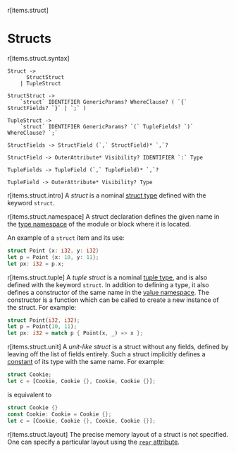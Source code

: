 r[items.struct]
# Structs

r[items.struct.syntax]
```grammar,items
Struct ->
      StructStruct
    | TupleStruct

StructStruct ->
    `struct` IDENTIFIER GenericParams? WhereClause? ( `{` StructFields? `}` | `;` )

TupleStruct ->
    `struct` IDENTIFIER GenericParams? `(` TupleFields? `)` WhereClause? `;`

StructFields -> StructField (`,` StructField)* `,`?

StructField -> OuterAttribute* Visibility? IDENTIFIER `:` Type

TupleFields -> TupleField (`,` TupleField)* `,`?

TupleField -> OuterAttribute* Visibility? Type
```

r[items.struct.intro]
A _struct_ is a nominal [struct type] defined with the keyword `struct`.

r[items.struct.namespace]
A struct declaration defines the given name in the [type namespace] of the module or block where it is located.

An example of a `struct` item and its use:

```rust
struct Point {x: i32, y: i32}
let p = Point {x: 10, y: 11};
let px: i32 = p.x;
```

r[items.struct.tuple]
A _tuple struct_ is a nominal [tuple type], and is also defined with the keyword `struct`.
In addition to defining a type, it also defines a constructor of the same name in the [value namespace].
The constructor is a function which can be called to create a new instance of the struct.
For example:

```rust
struct Point(i32, i32);
let p = Point(10, 11);
let px: i32 = match p { Point(x, _) => x };
```

r[items.struct.unit]
A _unit-like struct_ is a struct without any fields, defined by leaving off the
list of fields entirely. Such a struct implicitly defines a [constant] of its
type with the same name. For example:

```rust
struct Cookie;
let c = [Cookie, Cookie {}, Cookie, Cookie {}];
```

is equivalent to

```rust
struct Cookie {}
const Cookie: Cookie = Cookie {};
let c = [Cookie, Cookie {}, Cookie, Cookie {}];
```

r[items.struct.layout]
The precise memory layout of a struct is not specified. One can specify a
particular layout using the [`repr` attribute].

[`repr` attribute]: ../type-layout.md#representations
[constant]: constant-items.md
[struct type]: ../types/struct.md
[tuple type]: ../types/tuple.md
[type namespace]: ../names/namespaces.md
[value namespace]: ../names/namespaces.md
